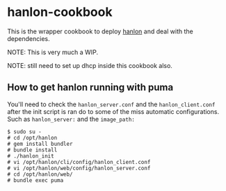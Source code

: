 # hanlon-cookbook

This is the wrapper cookbook to deploy [hanlon](https://github.com/csc/Hanlon) and deal with the dependencies.

NOTE: This is very much a WIP.

NOTE: still need to set up dhcp inside this cookbook also.

## How to get hanlon running with puma

You'll need to check the `hanlon_server.conf` and the `hanlon_client.conf` after the init script is ran do to some of the miss automatic configurations. Such as `hanlon_server:` and the `image_path:`

```shell
$ sudo su -
# cd /opt/hanlon
# gem install bundler
# bundle install
# ./hanlon_init
# vi /opt/hanlon/cli/config/hanlon_client.conf
# vi /opt/hanlon/web/config/hanlon_server.conf
# cd /opt/hanlon/web/
# bundle exec puma
```
